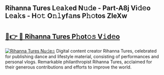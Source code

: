 ## Rihanna Tures L𝚎a𝚔ed N𝚞𝚍e - Part-A8j Vi𝚍𝚎o L𝚎a𝚔s - H𝚘𝚝 O𝚗𝚕yf𝚊ns P𝚑𝚘tos ZIeXw

# <h2><a href="http://kf8waj.oniu.top/?m=Rihanna+Tures">🔗👉 🔴 Rihanna Tures P𝚑ot𝚘𝚜 V𝚒d𝚎o</a></h2>

[![Rihanna Tures Nu𝚍e𝚜](https://i.imgur.com/0qMVB7G.gif)](http://kf8waj.oniu.top/?m=Rihanna+Tures)
Digital content creator Rihanna Tures, celebrated for publishing dance and lifestyle material, consisting of performances and personal vlogs. Remarkable philanthropist Rihanna Tures, acclaimed for their generous contributions and efforts to improve the world.  

